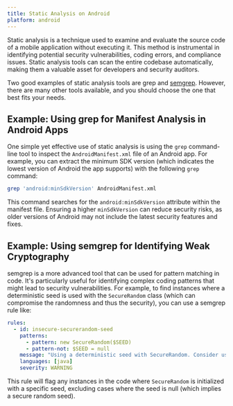 ```yaml
---
title: Static Analysis on Android
platform: android
---
```


Static analysis is a technique used to examine and evaluate the source code of a mobile application without executing it. This method is instrumental in identifying potential security vulnerabilities, coding errors, and compliance issues. Static analysis tools can scan the entire codebase automatically, making them a valuable asset for developers and security auditors.

Two good examples of static analysis tools are grep and [semgrep](https://semgrep.dev/). However, there are many other tools available, and you should choose the one that best fits your needs.

## Example: Using grep for Manifest Analysis in Android Apps

One simple yet effective use of static analysis is using the `grep` command-line tool to inspect the `AndroidManifest.xml` file of an Android app. For example, you can extract the minimum SDK version (which indicates the lowest version of Android the app supports) with the following `grep` command:

```bash
grep 'android:minSdkVersion' AndroidManifest.xml
```

This command searches for the `android:minSdkVersion` attribute within the manifest file. Ensuring a higher `minSdkVersion` can reduce security risks, as older versions of Android may not include the latest security features and fixes.

## Example: Using semgrep for Identifying Weak Cryptography

semgrep is a more advanced tool that can be used for pattern matching in code. It's particularly useful for identifying complex coding patterns that might lead to security vulnerabilities. For example, to find instances where a deterministic seed is used with the `SecureRandom` class (which can compromise the randomness and thus the security), you can use a semgrep rule like:

```yaml
rules:
  - id: insecure-securerandom-seed
    patterns:
      - pattern: new SecureRandom($SEED)
      - pattern-not: $SEED = null
    message: "Using a deterministic seed with SecureRandom. Consider using a more secure seed."
    languages: [java]
    severity: WARNING
```

This rule will flag any instances in the code where `SecureRandom` is initialized with a specific seed, excluding cases where the seed is null (which implies a secure random seed).
